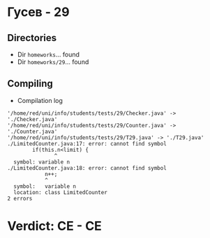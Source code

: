 # Гусев - 29
## Directories
- Dir `homeworks`... found
- Dir `homeworks/29`... found
## Compiling
- Compilation log
```
'/home/red/uni/info/students/tests/29/Checker.java' -> './Checker.java'
'/home/red/uni/info/students/tests/29/Counter.java' -> './Counter.java'
'/home/red/uni/info/students/tests/29/T29.java' -> './T29.java'
./LimitedCounter.java:17: error: cannot find symbol
		if(this.n<limit) {
		       ^
  symbol: variable n
./LimitedCounter.java:18: error: cannot find symbol
			n++;
			^
  symbol:   variable n
  location: class LimitedCounter
2 errors

```
# Verdict: **CE** - CE
